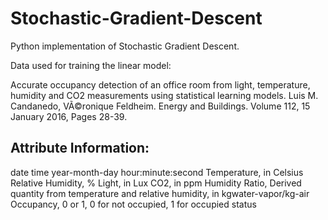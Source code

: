 # Stochastic-Gradient-Descent

Python implementation of Stochastic Gradient Descent.

Data used for training the linear model:

Accurate occupancy detection of an office room from light, temperature, humidity and CO2 measurements using statistical learning models. Luis M. Candanedo, VÃ©ronique Feldheim. Energy and Buildings. Volume 112, 15 January 2016, Pages 28-39.

## Attribute Information:

date time year-month-day hour:minute:second 
Temperature, in Celsius 
Relative Humidity, % 
Light, in Lux 
CO2, in ppm 
Humidity Ratio, Derived quantity from temperature and relative humidity, in kgwater-vapor/kg-air 
Occupancy, 0 or 1, 0 for not occupied, 1 for occupied status

